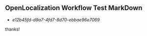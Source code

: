 ## OpenLocalization Workflow Test MarkDown
* *e12b45fd-d9a7-4fd7-8d70-ebbae96e7069*
 
thanks!

<!--HONumber=Sep16_HO2-->



